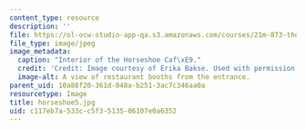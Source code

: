 ```yaml
---
content_type: resource
description: ''
file: https://ol-ocw-studio-app-qa.s3.amazonaws.com/courses/21m-873-theater-arts-topics-suburbia-january-iap-2008/c117eb7a533cc5f3513506107e0a6352_horseshoe5.jpg
file_type: image/jpeg
image_metadata:
  caption: "Interior of the Horseshoe Caf\xE9."
  credit: 'Credit: Image courtesy of Erika Bakse. Used with permission.'
  image-alt: A view of restaurant booths from the entrance.
parent_uid: 10a88f20-361d-048a-b251-3ac7c346aa0a
resourcetype: Image
title: horseshoe5.jpg
uid: c117eb7a-533c-c5f3-5135-06107e0a6352
---
```

